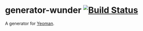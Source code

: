 # generator-wunder [![Build Status](https://secure.travis-ci.org/soenkekluth/generator-wunder.png?branch=master)](https://travis-ci.org/soenkekluth/generator-wunder)

A generator for [Yeoman](http://yeoman.io).

